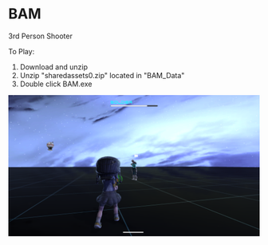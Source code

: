 # BAM
3rd Person Shooter

To Play:<br />
1) Download and unzip<br />
2) Unzip "sharedassets0.zip" located in "BAM_Data"<br />
3) Double click BAM.exe<br />


![Alt text](https://github.com/hanwang92/BAM/blob/master/BAM.png)
